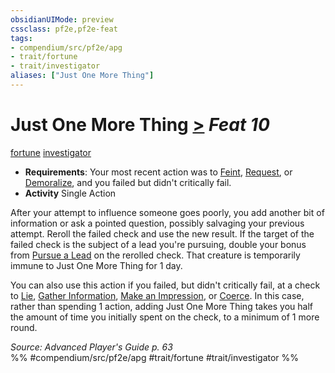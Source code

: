 ```yaml
---
obsidianUIMode: preview
cssclass: pf2e,pf2e-feat
tags:
- compendium/src/pf2e/apg
- trait/fortune
- trait/investigator
aliases: ["Just One More Thing"]
---
```

# Just One More Thing  [>](/rules/core-rulebook/chapter-9-playing-the-game.md#Actions "Single Action") *Feat 10*  
[fortune](/rules/traits/fortune.md)  [investigator](/rules/traits/investigator-apg.md)  

- **Requirements**: Your most recent action was to [Feint](/rules/actions/feint.md), [Request](/rules/actions/request.md), or [Demoralize](/rules/actions/demoralize.md), and you failed but didn't critically fail.
- **Activity** Single Action

After your attempt to influence someone goes poorly, you add another bit of information or ask a pointed question, possibly salvaging your previous attempt. Reroll the failed check and use the new result. If the target of the failed check is the subject of a lead you're pursuing, double your bonus from [Pursue a Lead](/rules/actions/pursue-a-lead-apg.md) on the rerolled check. That creature is temporarily immune to Just One More Thing for 1 day.

You can also use this action if you failed, but didn't critically fail, at a check to [Lie](/rules/actions/lie.md), [Gather Information](/rules/actions/gather-information.md), [Make an Impression](/rules/actions/make-an-impression.md), or [Coerce](/rules/actions/coerce.md). In this case, rather than spending 1 action, adding Just One More Thing takes you half the amount of time you initially spent on the check, to a minimum of 1 more round.

*Source: Advanced Player's Guide p. 63*  
%% #compendium/src/pf2e/apg #trait/fortune #trait/investigator %%
